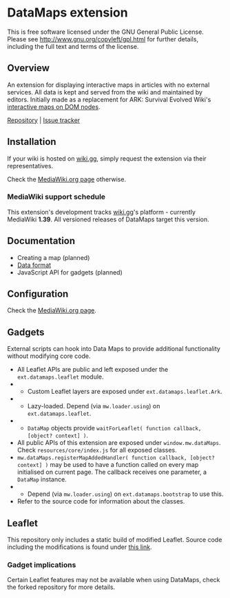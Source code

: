 # DataMaps extension

This is free software licensed under the GNU General Public License. Please see http://www.gnu.org/copyleft/gpl.html for further
details, including the full text and terms of the license.

## Overview
An extension for displaying interactive maps in articles with no external services. All data is kept and served from the wiki and
maintained by editors. Initially made as a replacement for ARK: Survival Evolved Wiki's
[interactive maps on DOM nodes](https://ark.wiki.gg/wiki/Module:ResourceMap).

[Repository](https://github.com/alex4401/mediawiki-extensions-DataMaps) | [Issue tracker](https://github.com/alex4401/mediawiki-extensions-DataMaps/issues)

## Installation
If your wiki is hosted on [wiki.gg](https://wiki.gg), simply request the extension via their representatives.

Check the [MediaWiki.org page](https://www.mediawiki.org/wiki/Extension:DataMaps) otherwise.

### MediaWiki support schedule
This extension's development tracks [wiki.gg](https://wiki.gg)'s platform - currently MediaWiki **1.39**. All versioned releases
of DataMaps target this version.

## Documentation
* Creating a map (planned)
* [Data format](https://support.wiki.gg/wiki/DataMaps/Data_format)
* JavaScript API for gadgets (planned)

## Configuration
Check the [MediaWiki.org page](https://www.mediawiki.org/wiki/Extension:DataMaps).

## Gadgets
External scripts can hook into Data Maps to provide additional functionality without modifying core code.

* All Leaflet APIs are public and left exposed under the `ext.datamaps.leaflet` module. 
* * Custom Leaflet layers are exposed under `ext.datamaps.leaflet.Ark`.
* * Lazy-loaded. Depend (via `mw.loader.using`) on `ext.datamaps.leaflet`.
* * `DataMap` objects provide `waitForLeaflet( function callback, [object? context] )`.
* All public APIs of this extension are exposed under `window.mw.dataMaps`. Check `resources/core/index.js` for all exposed classes.
* `mw.dataMaps.registerMapAddedHandler( function callback, [object? context] )` may be used to have a function called on every map initialised on current page. The callback receives one parameter, a `DataMap` instance.
* * Depend (via `mw.loader.using`) on `ext.datamaps.bootstrap` to use this.
* Refer to the source code for information about the classes.

## Leaflet
This repository only includes a static build of modified Leaflet. Source code including the modifications is found under
[this link](https://github.com/alex4401/Leaflet/).

### Gadget implications
Certain Leaflet features may not be available when using DataMaps, check the forked repository for more details.
